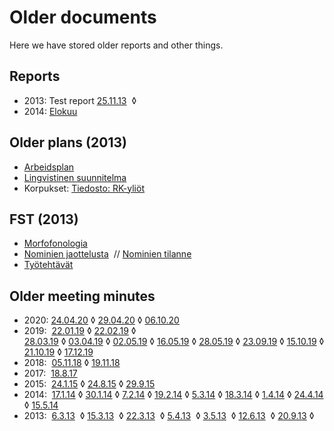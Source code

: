 # Older documents
Here we have stored older reports and other things.

## Reports

* 2013: Test report 
   [25.11.13](testreports/Virhe131125.html)  ◊
* 2014: [Elokuu](RapporttiElokuu2014.html)


##  Older plans (2013)

* [Arbeidsplan](Arbeidsplan.html) 
* [Lingvistinen suunnitelma](LingvistinenSuunnitelma.html)
* Korpukset: [Tiedosto: RK-yliöt](corpus/RuijanKaikuYliot.html)

##  FST (2013)
* [Morfofonologia](Morfofonologia.html)
* [Nominien jaottelusta](nominien_jaottelusta.html)  // 
   [Nominien tilanne](NominienTilanne.html)
* [Työtehtävät](Tehtavat.html)

##  Older meeting minutes
* 2020: 
  [24.04.20](meetings/200424.html) ◊
  [29.04.20](meetings/200429.html) ◊
  [06.10.20](meetings/201006.html)
* 2019: 
  [22.01.19](meetings/190122.html) ◊ 
  [22.02.19](meetings/190222.html) ◊  
  [28.03.19](meetings/190328.html) ◊
  [03.04.19](meetings/190403.html) ◊
  [02.05.19](meetings/190502.html) ◊
  [16.05.19](meetings/190516.html) ◊
  [28.05.19](meetings/190528.html) ◊
  [23.09.19](meetings/190923.html) ◊
  [15.10.19](meetings/191015.html) ◊
  [21.10.19](meetings/191021.html) ◊
  [17.12.19](meetings/191217.html)
* 2018: 
  [05.11.18](meetings/181105.html) ◊ 
  [19.11.18](meetings/181119.html)
* 2017:  
  [18.8.17](meetings/170818.html) 
* 2015:  
  [24.1.15](meetings/150124.html) ◊
  [24.8.15](meetings/150824.html) ◊
  [29.9.15](meetings/150929_ja_16XXXX.html)
* 2014:  
  [17.1.14](meetings/140117.html) ◊
  [30.1.14](meetings/140130.html) ◊
  [7.2.14](meetings/140207.html)  ◊
  [19.2.14](meetings/140219.html) ◊
  [5.3.14](meetings/140305.html)  ◊
  [18.3.14](meetings/140318.html) ◊
  [1.4.14](meetings/140401.html)  ◊
  [24.4.14](meetings/140424.html) ◊
  [15.5.14](meetings/140515.html)
* 2013:  
  [6.3.13](meetings/130306.html)  ◊
  [15.3.13](meetings/130315.html)  ◊
  [22.3.13](meetings/130322.html)  ◊
  [5.4.13](meetings/130405.html)  ◊
  [3.5.13](meetings/130503.html)  ◊
  [12.6.13](meetings/130612.html)  ◊
  [20.9.13](meetings/130920.html)  ◊


